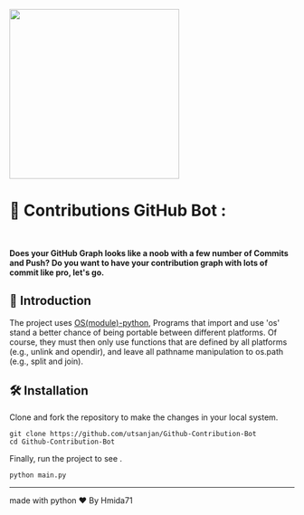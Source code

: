 
<a href="https://user-images.githubusercontent.com/69757558/220898458-eae4ffc6-d173-499a-bb8b-345be56c8b72.png"><img src="https://user-images.githubusercontent.com/69757558/220898458-eae4ffc6-d173-499a-bb8b-345be56c8b72.png" height="300"></a>

# 🤖 Contributions GitHub Bot :
<br>

**Does your GitHub Graph looks like a noob with a few number of Commits and Push? Do you want to have your contribution graph with lots of commit like pro, let's go.**<br>

## 📝 Introduction
 
The project uses [OS(module)-python](https://docs.python.org/3/library/os.html), Programs that import and use 'os' stand a better chance of being portable between different platforms. Of course, they must then only use functions that are defined by all platforms (e.g., unlink and opendir), and leave all pathname manipulation to os.path (e.g., split and join).

## 🛠️ Installation

Clone and fork the repository to make the changes in your local system.

```git-bash
git clone https://github.com/utsanjan/Github-Contribution-Bot
cd Github-Contribution-Bot
```

Finally, run the project to see .

```python
python main.py
```

<hr>
made with python ❤️ By Hmida71 

